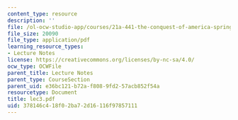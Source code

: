 ```yaml
---
content_type: resource
description: ''
file: /ol-ocw-studio-app/courses/21a-441-the-conquest-of-america-spring-2004/378146c418f02ba72d16116f97857111_lec3.pdf
file_size: 20090
file_type: application/pdf
learning_resource_types:
- Lecture Notes
license: https://creativecommons.org/licenses/by-nc-sa/4.0/
ocw_type: OCWFile
parent_title: Lecture Notes
parent_type: CourseSection
parent_uid: e36bc121-b72a-f808-9fd2-57acb852f54a
resourcetype: Document
title: lec3.pdf
uid: 378146c4-18f0-2ba7-2d16-116f97857111
---
```

